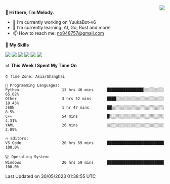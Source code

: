 <a href="#">
  <img align="right" src="https://github-readme-stats.vercel.app/api?username=melodyyuuka&count_private=true&show_icons=true" />
</a>

**👋 Hi there, I`m Melody.**

- 🔭 I’m currently working on YuukaBot-v6
- 🌱 I’m currently learning: AI, Go, Rust and more!
- 📫 How to reach me: no848757@gmail.com

🌟 **My Skills** 

![](https://img.shields.io/badge/-Python-3e74a2?style=flat-square&logo=Python&logoColor=fff)
![](https://img.shields.io/badge/-Java-007396?style=flat-square&logo=OpenJDK&logoColor=fff)
![](https://img.shields.io/badge/-Node.js-339933?style=flat-square&logo=Node.js&logoColor=fff)
![](https://img.shields.io/badge/-Git-f05032?style=flat-square&logo=git&logoColor=fff)
![](https://img.shields.io/badge/-PostgreSQL-4169e1?style=flat-square&logo=PostgreSQL&logoColor=fff)
![](https://img.shields.io/badge/-VSCode-007acc?style=flat-square&logo=Visual-Studio-Code&logoColor=fff)


<!--START_SECTION:waka-->
📊 **This Week I Spent My Time On** 

```text
⌚︎ Time Zone: Asia/Shanghai

💬 Programming Languages: 
Python                   13 hrs 46 mins      ████████████████░░░░░░░░░   65.62% 
Other                    3 hrs 52 mins       ████░░░░░░░░░░░░░░░░░░░░░   18.45% 
JSON                     1 hr 47 mins        ██░░░░░░░░░░░░░░░░░░░░░░░   8.5% 
C++                      54 mins             █░░░░░░░░░░░░░░░░░░░░░░░░   4.31% 
YAML                     26 mins             ░░░░░░░░░░░░░░░░░░░░░░░░░   2.09%

🔥 Editors: 
VS Code                  20 hrs 59 mins      █████████████████████████   100.0%

💻 Operating System: 
Windows                  20 hrs 59 mins      █████████████████████████   100.0%

```


 Last Updated on 30/05/2023 01:38:55 UTC
<!--END_SECTION:waka-->
